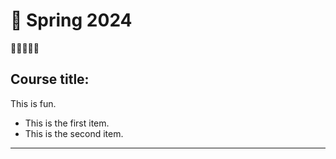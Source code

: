 # 🌿 Spring 2024
🌿🌿🌿🌿🌿
## Course title: 

This is fun.

+ This is the first item.
+ This is the second item.


---
